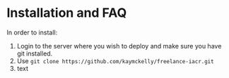 # Installation and FAQ
In order to install:

1. Login to the server where you wish to deploy and make sure you have git installed.
2. Use ```git clone https://github.com/kaymckelly/freelance-iacr.git```
3. text
